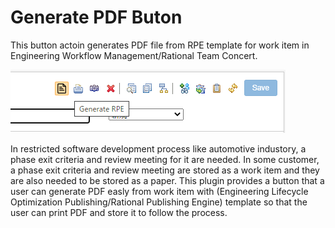 # Generate PDF Buton 
This button actoin generates PDF file from RPE template for work item in Engineering Workflow Management/Rational Team Concert.

![Overview](https://github.com/tadhara/ewm_generate_pdf/blob/master/doc/image/ButtonImage.png)

In restricted software development process like automotive industory,  a phase exit criteria and review meeting for it are needed.
In some customer, a phase exit criteria and review meeting are stored as a work item and they are also needed to be stored as a paper.
This plugin provides a button that a user can generate PDF easly from work item with (Engineering Lifecycle Optimization Publishing/Rational Publishing Engine) template so that the user can print PDF and store it to follow the process.

